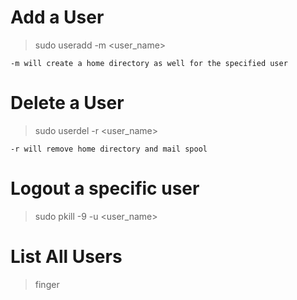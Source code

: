# Add a User

> sudo useradd -m <user_name>
  
`-m will create a home directory as well for the specified user`

# Delete a User

> sudo userdel -r <user_name>
   
`-r will remove home directory and mail spool`

# Logout a specific user
  
> sudo pkill -9 -u <user_name>

# List All Users
  
> finger
